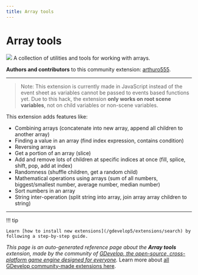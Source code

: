 ```yaml
---
title: Array tools
---
```

# Array tools

![](https://resources.gdevelop-app.com/assets/Icons/code-array.svg)
A collection of utilities and tools for working with arrays.

**Authors and contributors** to this community extension: [arthuro555](https://gd.games/arthuro555).

---

> Note: This extension is currently made in JavaScript instead of the event sheet as variables cannot be passed to events based functions yet. Due to this hack, the extension **only works on root scene variables**, not on child variables or non-scene variables.

This extension adds features like:

- Combining arrays (concatenate into new array, append all children to another array)
- Finding a value in an array (find index expression, contains condition)
- Reversing arrays
- Get a portion of an array (slice)
- Add and remove lots of children at specific indices at once (fill, splice, shift, pop, add at index)
- Randomness (shuffle children, get a random child)
- Mathematical operations using arrays (sum of all numbers, biggest/smallest number, average number, median number)
- Sort numbers in an array
- String inter-operation (split string into array, join array array children to string)

---

!!! tip

    Learn [how to install new extensions](/gdevelop5/extensions/search) by following a step-by-step guide.

*This page is an auto-generated reference page about the **Array tools** extension, made by the community of [GDevelop, the open-source, cross-platform game engine designed for everyone](https://gdevelop.io/).* Learn more about [all GDevelop community-made extensions here](/gdevelop5/extensions).